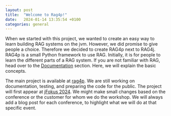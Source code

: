 ```yaml
---
layout: post
title:  "Welcome to Rag4p!"
date:   2024-01-14 13:35:54 +0100
categories: general
---
```

When we started with this project, we wanted to create an easy way to learn building RAG systems on the jvm. However, we did promise to give people a choice. Therefore we decided to create RAG4p next to RAG4j. RAG4p is a small Python framework to use RAG. Initially, it is for people to learn the different parts of a RAG system. If you are not familiar with RAG, head over to the [Documentation](/documentation) section. Here, we will explain the basic concepts.

The main project is available at [rag4p](https://github.com/RAG4J/rag4p). We are still working on documentation, testing, and preparing the code for the public. The project will first appear at [jFokus 2024](https://www.jfokus.se/talks/1642). We might make small changes based on the conference or the customer for whom we do the workshop. We will always add a blog post for each conference, to highlight what we will do at that specific event.